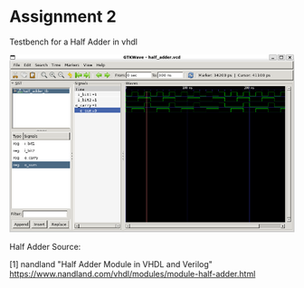# Assignment 2

Testbench for a Half Adder in vhdl

![Waveform in GTKwave](half_adder_screenshot.png)

Half Adder Source:

[1] nandland "Half Adder Module in VHDL and Verilog" https://www.nandland.com/vhdl/modules/module-half-adder.html
